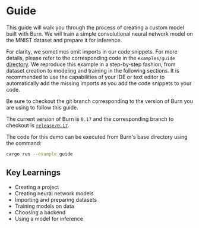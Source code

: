 # Guide

This guide will walk you through the process of creating a custom model built with Burn. We will
train a simple convolutional neural network model on the MNIST dataset and prepare it for inference.

For clarity, we sometimes omit imports in our code snippets. For more details, please refer to the
corresponding code in the `examples/guide`
[directory](https://github.com/tracel-ai/burn/tree/release/0.17/examples/guide). We reproduce this
example in a step-by-step fashion, from dataset creation to modeling and training in the following
sections. It is recommended to use the capabilities of your IDE or text editor to automatically add
the missing imports as you add the code snippets to your code.

<div class="warning">

Be sure to checkout the git branch corresponding to the version of Burn you are using to follow this
guide.

The current version of Burn is `0.17` and the corresponding branch to checkout is
[`release/0.17`](https://github.com/tracel-ai/burn/tree/release/0.17).

</div>

The code for this demo can be executed from Burn's base directory using the command:

```bash
cargo run --example guide
```

## Key Learnings

- Creating a project
- Creating neural network models
- Importing and preparing datasets
- Training models on data
- Choosing a backend
- Using a model for inference
